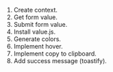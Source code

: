 1. Create context.
2. Get form value.
3. Submit form value.
4. Install value.js.
5. Generate colors.
6. Implement hover.
7. Implement copy to clipboard.
8. Add success message (toastify).
